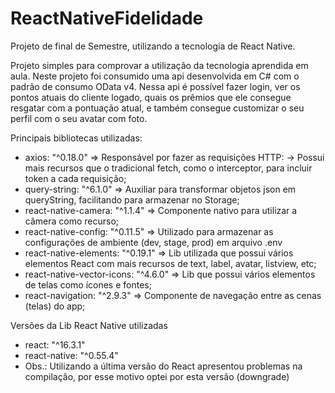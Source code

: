 # ReactNativeFidelidade

Projeto de final de Semestre, utilizando a tecnologia de React Native.

Projeto simples para comprovar a utilização da tecnologia aprendida em aula.
Neste projeto foi consumido uma api desenvolvida em C# com o padrão de consumo OData v4.
Nessa api é possível fazer login, ver os pontos atuais do cliente logado, quais os prêmios que ele consegue resgatar com a pontuação atual, e também consegue customizar o seu perfil com o seu avatar com foto.

Principais bibliotecas utilizadas:
* axios: "^0.18.0" => Responsável por fazer as requisições HTTP:
  -> Possui mais recursos que o tradicional fetch, como o interceptor, para incluir token a cada requisição;
* query-string: "^6.1.0" => Auxiliar para transformar objetos json em queryString, facilitando para armazenar no Storage;
* react-native-camera: "^1.1.4" => Componente nativo para utilizar a câmera como recurso;
* react-native-config: "^0.11.5" => Utilizado para armazenar as configurações de ambiente (dev, stage, prod) em arquivo .env
* react-native-elements: "^0.19.1" => Lib utilizada que possui vários elementos React com mais recursos de text, label, avatar, listview, etc;
* react-native-vector-icons: "^4.6.0" => Lib que possui vários elementos de telas como ícones e fontes;
* react-navigation: "^2.9.3" => Componente de navegação entre as cenas (telas) do app;


Versões da Lib React Native utilizadas
* react: "^16.3.1"
* react-native: "^0.55.4"
* Obs.: Utilizando a última versão do React apresentou problemas na compilação, por esse motivo optei por esta versão (downgrade)

